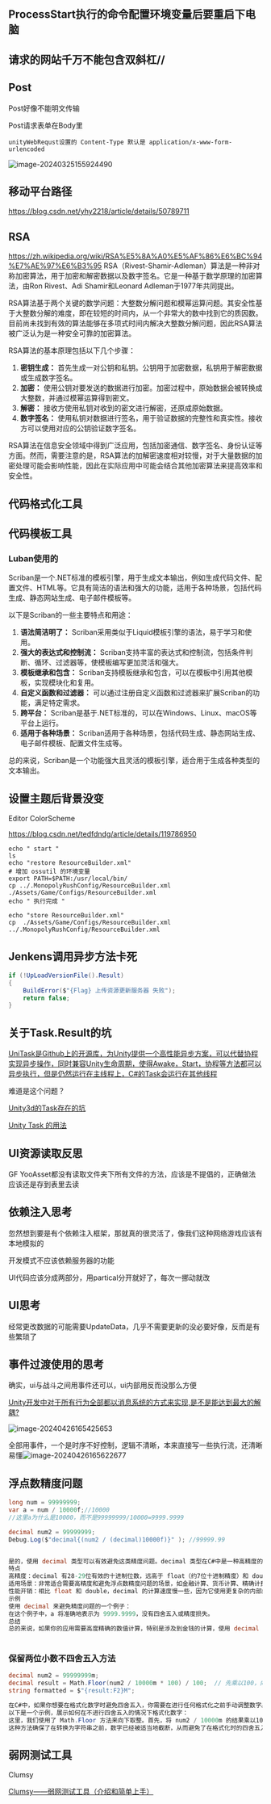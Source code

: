 



## ProcessStart执行的命令配置环境变量后要重启下电脑





## 请求的网站千万不能包含双斜杠//



## Post

Post好像不能明文传输

Post请求表单在Body里

```
unityWebRequst设置的 Content-Type 默认是 application/x-www-form-urlencoded
```

![image-20240325155924490](assets/image-20240325155924490.png)

## 移动平台路径

https://blog.csdn.net/yhy2218/article/details/50789711





## RSA

https://zh.wikipedia.org/wiki/RSA%E5%8A%A0%E5%AF%86%E6%BC%94%E7%AE%97%E6%B3%95
RSA（Rivest-Shamir-Adleman）算法是一种非对称加密算法，用于加密和解密数据以及数字签名。它是一种基于数学原理的加密算法，由Ron Rivest、Adi Shamir和Leonard Adleman于1977年共同提出。

RSA算法基于两个关键的数学问题：大整数分解问题和模幂运算问题。其安全性基于大整数分解的难度，即在较短的时间内，从一个非常大的数中找到它的质因数。目前尚未找到有效的算法能够在多项式时间内解决大整数分解问题，因此RSA算法被广泛认为是一种安全可靠的加密算法。

RSA算法的基本原理包括以下几个步骤：

1. **密钥生成：** 首先生成一对公钥和私钥。公钥用于加密数据，私钥用于解密数据或生成数字签名。
2. **加密：** 使用公钥对要发送的数据进行加密。加密过程中，原始数据会被转换成大整数，并通过模幂运算得到密文。
3. **解密：** 接收方使用私钥对收到的密文进行解密，还原成原始数据。
4. **数字签名：** 使用私钥对数据进行签名，用于验证数据的完整性和真实性。接收方可以使用对应的公钥验证数字签名。

RSA算法在信息安全领域中得到广泛应用，包括加密通信、数字签名、身份认证等方面。然而，需要注意的是，RSA算法的加解密速度相对较慢，对于大量数据的加密处理可能会影响性能，因此在实际应用中可能会结合其他加密算法来提高效率和安全性。



## 代码格式化工具

## 代码模板工具

### Luban使用的

Scriban是一个.NET标准的模板引擎，用于生成文本输出，例如生成代码文件、配置文件、HTML等。它具有简洁的语法和强大的功能，适用于各种场景，包括代码生成、静态网站生成、电子邮件模板等。

以下是Scriban的一些主要特点和用途：

1. **语法简洁明了：** Scriban采用类似于Liquid模板引擎的语法，易于学习和使用。
2. **强大的表达式和控制流：** Scriban支持丰富的表达式和控制流，包括条件判断、循环、过滤器等，使模板编写更加灵活和强大。
3. **模板继承和包含：** Scriban支持模板继承和包含，可以在模板中引用其他模板，实现模块化和复用。
4. **自定义函数和过滤器：** 可以通过注册自定义函数和过滤器来扩展Scriban的功能，满足特定需求。
5. **跨平台：** Scriban是基于.NET标准的，可以在Windows、Linux、macOS等平台上运行。
6. **适用于各种场景：** Scriban适用于各种场景，包括代码生成、静态网站生成、电子邮件模板、配置文件生成等。

总的来说，Scriban是一个功能强大且灵活的模板引擎，适合用于生成各种类型的文本输出。





## 设置主题后背景没变

Editor ColorScheme

https://blog.csdn.net/tedfdndg/article/details/119786950













```
echo " start "
ls
echo "restore ResourceBuilder.xml"
# 增加 ossutil 的环境变量
export PATH=$PATH:/usr/local/bin/ 
cp ../.MonopolyRushConfig/ResourceBuilder.xml ./Assets/Game/Configs/ResourceBuilder.xml
echo " 执行完成 "
```



```
echo "store ResourceBuilder.xml"
cp  ./Assets/Game/Configs/ResourceBuilder.xml ../.MonopolyRushConfig/ResourceBuilder.xml
```

## Jenkens调用异步方法卡死

```cs
if (!UpLoadVersionFile().Result)
{
    BuildError($"{Flag} 上传资源更新服务器 失败");
    return false;
}
```

## 关于Task.Result的坑

[UniTask是Github上的开源库，为Unity提供一个高性能异步方案，可以代替协程实现异步操作，同时兼容Unity生命周期，使得Awake，Start，协程等方法都可以异步执行，但是仍然运行在主线程上，C#的Task会运行在其他线程]("https://github.com/JoinEnjoyJoyYangLingYun/HybridCLR_YooAsset_UniTask?tab=readme-ov-file#unitask")

难道是这个问题？

[Unity3d的Task存在的坑](https://zhuanlan.zhihu.com/p/86168785)

[Unity Task 的用法](https://blog.csdn.net/qq_27461747/article/details/107994633)



## UI资源读取反思

GF YooAsset都没有读取文件夹下所有文件的方法，应该是不提倡的，正确做法应该还是存到表里去读





## 依赖注入思考

忽然想到要是有个依赖注入框架，那就真的很灵活了，像我们这种网络游戏应该有本地模拟的

开发模式不应该依赖服务器的功能



UI代码应该分成两部分，用partical分开就好了，每次一挪动就改



## UI思考

经常更改数据的可能需要UpdateData，几乎不需要更新的没必要好像，反而是有些繁琐了



## 事件过渡使用的思考

确实，ui与战斗之间用事件还可以，ui内部用反而没那么方便

[Unity开发中对于所有行为全部都以消息系统的方式来实现,是不是能达到最大的解耦?](https://www.zhihu.com/question/631688969)

![image-20240426165425653](assets/image-20240426165425653.png)



全部用事件，一个是时序不好控制，逻辑不清晰，本来直接写一些执行流，还清晰易懂![image-20240426165622677](assets/image-20240426165622677.png)





## 浮点数精度问题

```cs
long num = 99999999;
var a = num / 10000f;//10000
//这里a为什么是10000，而不是99999999/10000=9999.9999

decimal num2 = 99999999;
Debug.Log($"decimal{(num2 / (decimal)10000f)}" ); //99999.99


是的，使用 decimal 类型可以有效避免这类精度问题。decimal 类型在C#中是一种高精度的十进制类型，主要设计用于金融和货币计算，其中精确的十进制表示和计算非常重要。
特点
高精度：decimal 有28-29位有效的十进制位数，远高于 float（约7位十进制精度）和 double（约15-16位十进制精度）。
适用场景：非常适合需要高精度和避免浮点数精度问题的场景，如金融计算、货币计算、精确计费等。
性能开销：相比 float 和 double，decimal 的计算速度慢一些，因为它使用更复杂的内部结构来保持高精度。
示例
使用 decimal 来避免精度问题的一个例子：
在这个例子中，a 将准确地表示为 9999.9999，没有四舍五入或精度损失。
总结
总的来说，如果你的应用需要高度精确的数值计算，特别是涉及到金钱的计算，使用 decimal 是一个非常好的选择。虽然它的性能开销比浮点数类型大，但在需要精确控制数字精度的场合，这种开销是合理的。
    
```





### 保留两位小数不四舍五入方法

```csharp
decimal num2 = 99999999m;
decimal result = Math.Floor(num2 / 10000m * 100) / 100;  // 先乘以100，向下取整，再除以100
string formatted = $"{result:F2}M";
```



```csharp
在C#中，如果你想要在格式化数字时避免四舍五入，你需要在进行任何格式化之前手动调整数字。由于标准的字符串格式化方法（如 ToString("F2")）会自动进行四舍五入，你需要先对数字进行处理，使其按照你的需求进行截断。
以下是一个示例，展示如何在不进行四舍五入的情况下格式化数字：
这里，我们使用了 Math.Floor 方法来向下取整。首先，将 num2 / 10000m 的结果乘以100（这是因为我们想保留两位小数），然后使用 Math.Floor 向下取整，最后再除以100来恢复原来的小数位。
这种方法确保了在转换为字符串之前，数字已经被适当地截断，从而避免了在格式化时的四舍五入。
```





## 弱网测试工具

Clumsy

[Clumsy——弱网测试工具（介绍和简单上手）](https://gulut.github.io/gulut-blog/post1/2020/09/20/2020-09-20-clumsy-a-bad-net-test-tool/)

